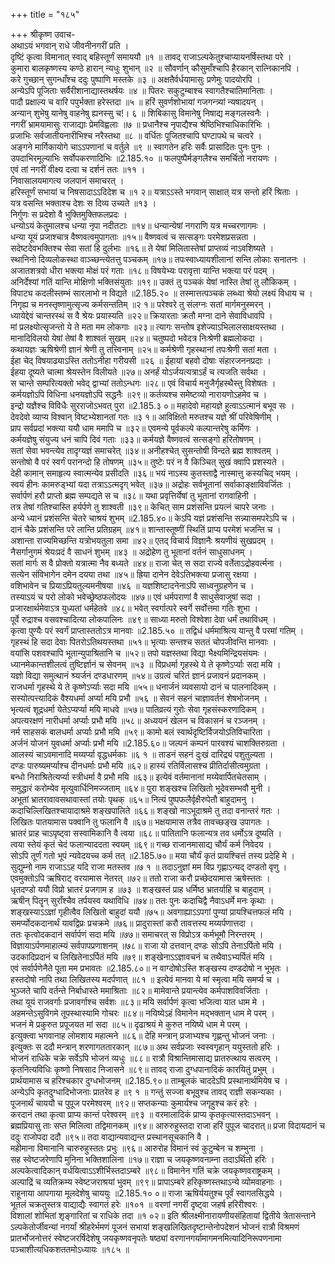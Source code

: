 +++
title = "१८५"

+++
श्रीकृष्ण उवाच-  
अथाऽयं भगवान् राधे जीवनीनगरीं प्रति ।  
दृष्टिं कृत्वा विमानात् स्वाद् बहिस्तूर्णं समाययौ ॥१ ॥
तावद् राजाऽल्पकेतुश्चाप्यायनर्षिस्तथा परे ।  
कुमारा बालकृष्णस्य कण्ठे हारान् न्यधुः शुभान् ॥२ ॥
सौवर्णान् कौसुमाँश्चापि हैरकान् रात्निकानपि ।  
करे गुच्छान् सुगन्धाँश्च ददुः पुष्पाणि मस्तके ॥३ ॥
अक्षतैर्वर्धयामासुः प्रणेमुः पादयोरपि ।  
अन्येऽपि पूजिताः सर्वैरीशानाद्यास्तथर्षयः ॥४ ॥
पितरः सकुटुम्बाश्च स्वागतैश्चातिमानिताः ।  
पादौ प्रक्षाल्य च वारि पपुर्भक्ता हरेस्तदा ॥५ ॥
हरिं सुवर्णशोभायां गजगन्त्र्यां न्यषादयन् ।  
अन्यान् शुभेषु यानेषु वाहनेषु ह्यनस्सु च!। ६ ॥
शिबिकासु विमानेषु निषाद्य मङ्गलस्वनैः ।  
नगरीं भ्रामयामासुः राजाद्याः प्रेमविह्वलाः ॥७ ॥
प्रधानैश्च नृपाद्यैश्च श्रेष्ठिभिश्चाधिकारिभिः ।  
प्रजाभिः सर्वजातीयनारीभिश्च नरैस्तथा ॥८ ॥
वर्धितः पूजितश्चापि घण्टापथे च चत्वरे ।  
अङ्गने मार्गिकायोगे चाऽऽपणानां च वर्तुले ॥९ ॥
स्वागतेन हरिः सर्वैः प्रासादितः पुनः पुनः ।  
उपदाभिरमूल्याभिः सर्वोपकरणादिभिः ॥2.185.१० ॥
फलपुष्पैर्मङ्गलैश्च समर्चितो नरायणः ।  
एवं तां नगरीं वीक्ष्य दत्वा च दर्शनं ततः ॥११ ।  
निवासालयमागत्य जलपानं समाचरत् ।  
हरिस्तूर्णं सभायां च निषसादाऽऽदिदेश च ॥१ २॥
यत्राऽऽस्ते भगवान् साक्षात् यत्र सन्तो हरिं श्रिताः ।  
यत्र वसन्ति भक्ताश्च देशः स दिव्य उच्यते ॥१३ ।  
निर्गुणः स प्रदेशो वै भुक्तिमुक्तिफलप्रदः ।  
धन्योऽयं केतुमालश्च धन्या नृपा नदीतटाः ॥१४॥
धन्यान्येषां नगराणि यत्र मच्चरणागमः ।  
धन्या यूयं प्रजाश्चात्र वैष्णवत्वमुपागताः ॥१५॥
वैष्णवत्वं च सत्सङ्गः परमेशप्रसन्नता ।  
सदेष्टदेवभक्तिश्च सेवा सतां हि दुर्लभाः ॥१६॥
ते येषां मिलितास्तेषां प्राप्तव्यं नाऽवशिष्यते ।  
स्थानिनो दिव्यलोकस्था वाञ्च्छन्त्येतत्तु पञ्चकम् ॥१७॥
तपःस्वाध्यायशीलानां सन्ति लोकाः सनातनः ।  
अजातशत्रवो धीरा भक्त्या मोक्षं परं गताः ॥१८॥
विषयेभ्यः परावृत्ता यान्ति भक्त्या परं पदम् ।  
अनिर्देश्यां गतिं यान्ति मोक्षिणो भक्तिसंयुताः ॥१९॥
उक्तं तु पञ्चकं येषां नास्ति तेषां तु लौकिकम् ।  
विपाट्य कदलीस्तम्भं सारलाभो न विद्यते ॥2.185.२० ॥
तस्मात्तत्पञ्चकं लब्ध्वा श्रेयो लक्ष्यं विधाय च ।  
निगृह्य च मनस्तृष्णामुत्सृज्य कर्मसन्ततिम् ॥२ १॥
परेश्वरे तु संलग्नः सतां मार्गमनुस्मरन् ।  
ध्यायेद्देवं चान्तरस्थं स वै श्रेयः प्रयास्यति ॥२२॥
क्रियारताः क्रतौ मग्ना दाने सेवाविधावपि ।  
मां प्रलक्ष्योत्सृजन्तो ये ते मता मम लोकगाः ॥२३॥
त्यागः सन्तोष इशेज्याऽभिलालसाक्षयस्तथा ।  
मानादिविलयो येषां तेषां वै शाश्वतं सुखम् ॥२४॥
चतुष्पदो भवेदत्र निःश्रेणी ब्रह्मलोकदा ।  
कथायज्ञः ऋषिश्रेणी ज्ञानं श्रेणी तु तत्त्विनाम् ॥२५॥
कर्मश्रेणी गृहस्थानां तपःश्रेणी सतां मता ।  
ईहा चेद् विषयाढ्याऽस्ति ततोऽनीहा गरीयसी ॥२६ ॥
ईहायां बहवो दोषाः संहारजननप्रदाः ।  
ईहया दूष्यते चात्मा श्रेयस्तेन विलीयते ॥२७॥
अनर्हं योऽर्जयत्यत्राऽर्हं च त्यजति सर्वथा ।  
स चान्ते सम्परित्यक्तो भवेद् द्वाभ्यां ततोऽन्धगः ॥२८॥
एवं विचार्य मनुजैर्गृहस्थैस्तु विशेषतः ।  
कर्मयज्ञोऽपि विधिना धनयज्ञोऽपि सद्धनैः ॥२९॥
कर्तव्यश्च समेष्टव्यो नारायणोऽहमेव च ।  
इन्द्रो यज्ञैश्च विविधैः सुरराजोऽभवत् पुरा ॥2.185.३ ०॥
महादेवो महायज्ञे हुत्वाऽऽत्मानं बभूव सः ।  
देवदेवो व्याप्य विश्वान् विष्टभ्येशानतां गतः ॥३ १॥
आविक्षितो मरुतश्च यज्ञे श्रीं परिवेषिणीम् ।  
प्राप सर्वप्रदां भक्त्या ययौ धाम ममापि च ॥३२॥
एवमन्ये पूर्वकल्पे कल्पान्तरेषु कर्मिणः ।  
कर्मयज्ञेषु संयुज्य धनं चापि दिवं गताः ॥३३॥
कर्मयज्ञे वैष्णवत्वं सत्सङ्गो हरितोषणम् ।  
सतां सेवा भवन्त्येव तादृग्यज्ञं समाचरेत् ॥३४॥
अनीहश्चेत् सुसन्तोषी विन्दते ब्रह्म शाश्वतम् ।  
सन्तोषो वै परं स्वर्गं परानन्दो हि तोषणम् ॥३५॥
तुष्टेः परं न वै किञ्चित् सुखं क्वापि प्रशस्यते ।  
देही कामान् समाहृत्य स्वात्मन्येव प्रसीदति ॥३६॥
भयं नाऽस्य कुतस्ताद्वै नास्मात्तु कस्यचिद् भयम् ।  
स्वयं हीनः कामरुड्भ्यां यदा तत्राऽऽत्मदृग् भवेत् ॥३७॥
अद्रोहः सर्वभूतानां सर्वाकाङ्क्षाविवर्जितः ।  
सर्वार्पणं हरौ प्राप्तो ब्रह्म सम्पद्यते स च ॥३८॥
यथा प्रवृत्तिर्येषां तु भूतानां रागवाहिनी ।  
तत्र तेषां गतिश्चास्ति हर्यर्पणे तु शाश्वती ॥३९॥
केचित् साम प्रशंसन्ति प्रयत्नं चापरे जनाः ।  
अन्ये ध्यानं प्रशंसन्ति चेतरे चाश्रयं शुभम् ॥2.185.४०॥
केऽपि यज्ञं प्रशंसन्ति सन्न्यासमपरेऽपि च ।  
दानं चैके प्रशंसन्ति परे लान्ति प्रतिग्रहम् ॥४१॥
शान्तास्तूष्णीं स्थितिं प्राप्य परमेशं भजन्ति च ।  
अशान्ता राज्यमिच्छन्ति यत्रोभयतुला समा ॥४२॥
एतद् विचार्य विज्ञानैः श्रयणीयं सुखप्रदम् ।  
नैसर्गानुगमं श्रेयःप्रदं वै साधनं शुभम् ॥४३ ॥
अद्रोहेण तु भूतानां वर्तनं साधुसाधनम् ।  
सतां मार्गः स वै प्रोक्तो यत्रात्मा नैव बध्यते ॥४४॥
राजा चेत् स सदा राज्ये वर्तेताऽद्रोहवर्त्मना ।  
सत्येन संविभागेन दमेन दयया तथा ॥४५॥
ह्रिया दानेन देवेऽतिभक्त्या प्रजासु रक्षया ।  
वशिभावेन च प्रियाऽप्रियतुल्यमनीषया ॥४६ ॥
यज्ञशिष्टादनेनाऽपि साध्वनुग्रहणेन च ।  
तस्याऽयं च परो लोको भवेच्छ्रेष्ठफलोदयः ॥४७॥
एवं धर्मपराणां वै साधुसेवाजुषां सदा ।  
प्रजारक्षार्थमेवाऽत्र युध्यतां धर्महेतवे ॥४८॥
भवेत् स्वर्गात्परे स्वर्गे सर्वोत्तमा गतिः शुभा ।  
पूर्वे रुद्राश्च वसवश्चादित्या लोकपालिनः ॥४९॥
साध्या मरुतो विश्वेशा देवा धर्मं तथाविधम् ।  
कृत्वा पुण्यैः परं स्वर्गं प्राप्तास्ततोऽत्र मानवाः ॥2.185.५० ॥
तद्विधं धर्ममाश्रित्य यान्तु वै परमां गतिम् ।  
गृहस्थं हि सदा देवाः पितरोऽतिथयस्तथा ॥५१॥
भृत्याः सन्तश्च सततं चोपजीवन्ति मानवाः ।  
वयांसि पशवश्चापि भूतान्युपाश्रितानि च ॥५२॥
तपो यज्ञस्तथा विद्या भैक्ष्यमिन्द्रियसंयमः ।  
ध्यानमेकान्तशीलत्वं तुष्टिर्ज्ञानं च सेवनम् ॥५३ ॥
विप्रधर्मा गृहस्थे ये ते कृष्णेऽर्प्याः सदा मयि ।  
यज्ञो विद्या समुत्थानं श्र्यर्जनं दण्डधारणम् ॥५४॥
उग्रत्वं चरितं ज्ञानं प्रजावनं प्रदानकम् ।  
राजधर्मा गृहस्थे ये ते कृष्णेऽर्प्याः सदा मयि ॥५५॥
धनार्जनं व्यवसायो दानं च पालनादिकम् ।  
सस्योत्पत्त्यादिकं वैश्यधर्मा अर्प्या मयि प्रभौ ॥५६ ॥
सेवनं सहनं चाज्ञावर्तनं शेषभोजनम् ।  
भृत्यत्वं शूद्रधर्मा येतेऽप्यर्प्या मयि माधवे ॥५७॥
पातिव्रत्यं गुरोः सेवा गृहसंस्करणादिकम् ।  
अपत्यरक्षणं नारीधर्मा अर्प्याः प्रभौ मयि ॥५८॥
अध्ययनं खेलन च विकासनं च रञ्जनम् ।  
नर्म साहसकं बालधर्मा अर्प्याः प्रभौ मयि ॥५९॥
कामो बलं स्वार्थदृष्टिर्विजयोऽतिविचारिता ।  
अर्जनं योजनं युवधर्मा अर्प्याः प्रभौ मयि ॥2.185.६०॥
जल्पनं कम्पनं पारवश्यं चाशक्तिरुग्रता ।  
आलस्यं चाऽवमानादि मय्यर्प्या वृद्धधर्मकाः ॥६ १ ॥
ताडनं सहनं दुःखं दारिद्र्यं पशुतुल्यता ।  
दण्डः पारुष्यमर्प्याश्च दीनधर्माः प्रभौ मयि ॥६२॥
हास्यं रतिर्विलासश्च प्रीतिर्दासीत्वमुग्रता ।  
बन्धो निराश्रितेत्यर्प्या स्त्रीधर्मा वै प्रभौ मयि ॥६३॥
इत्येवं वर्तमानानां मय्येवार्पितचेतसाम् ।  
समुद्धारं करोम्येव मृत्युवार्धिनिमज्जताम् ॥६४॥
पुरा शङ्खश्च लिखितो भूदेवसम्भवौ मुनी ।  
अभूतां भ्रातरावावसथावास्तां तयोः पृथक् ॥६५॥
नित्यं पुष्पफलैर्वृक्षैरुपेतौ बाहुदामनु ।  
कदाचिल्लिखितश्चायादाश्रमे शङ्खपालिते ॥६६॥
शङ्खो नाऽभूदाश्रमे तु तदा वनान्तरं गतः ।  
लिखितः पातयामास पक्वानि तु फलानि वै ॥६७॥
भक्षयामास तत्रैव तावच्छङ्ख उपागतः ।  
भ्रातरं प्राह चाऽपृष्ट्वा सस्वामिकानि वै त्वया ॥६८॥
पातितानि फलान्यत्र तव धर्मोऽत्र दूष्यति ।  
त्वया स्तेयं कृतं चेदं फलान्याददता स्वयम् ॥६९॥
गच्छ राजानमासाद्य चौर्यं कर्म निवेदय ।  
सोऽपि तूर्णं गतो भूपं न्यवेदयच्च कर्म तत् ॥2.185.७०॥
मया चौर्यं कृतं प्रायश्चित्तं तस्य प्रदेहि मे ।  
सुद्युम्नो नाम राजाऽऽह यदि राजा मतस्तव ॥७ १ ॥
तदाऽनुज्ञां मम विप्र गृह्णाऽन्यद् दण्डतो वृणु ।  
एवमुक्तोऽपि ऋषिराट् वरयामास नेतरत् ॥७२॥
ततो राजा करौ प्रच्छेदयामास ऋषेस्ततः ।  
धृतदण्डो ययौ विप्रो भ्रातरं प्रजगाम ह ॥७३ ॥
शङ्खस्तं प्राह धर्मिष्ठ भ्रातर्याहि च बाहुदाम् ।  
ऋषीन् पितॄन् सुराँश्चैव तर्पयस्व यथाविधि ॥७४॥
ततः पुनः कदाचिद्वै नैवाऽधर्मे मनः कृथाः ।  
शङ्खस्याऽऽज्ञां गृहीत्वैव लिखितो बाहुदां ययौ ॥७५॥
अवगाह्याऽऽपगां पुण्यां प्रायश्चित्तफलं मयि ।  
समर्प्योदकदानार्थं यावद्विप्रः प्रचक्रमे ॥७६॥
प्रादुरास्तां करौ तावत्तस्य मय्यर्पणात्तदा ।  
ततः कृत्वोदकदानं सर्वार्पणं सदा मयि ॥७७॥
समाचरत् स विप्रोऽत्र कर्मभूमौ निरन्तरम् ।  
विज्ञायाऽर्पणमाहात्म्यं सर्वपापप्रणाशनम् ॥७८॥
राजा यो दत्तवान् दण्डः सोऽपि तेनाऽर्पितो मयि ।  
उदकादिप्रदानं च लिखितेनाऽर्पितं मयि ॥७९॥
शङ्खेनाऽऽज्ञावचनं च तथैवाऽभ्यर्पितं मयि ।  
एवं सर्वार्पणेनैते पूता मम प्रभावतः ॥2.185.८०॥
न वाग्दोषोऽस्ति शङ्खस्य दण्डदोषो न भूभृतः ।  
हस्तदोषो नापि तथा लिखितस्य मदर्पणात् ॥८१ ॥
इत्येवं मानवा ये मां स्मृत्वा मयि समर्प्य च ।  
भुञ्जते चापि वर्तन्ते निर्बाधास्ते ममाश्रिताः ॥८२॥
मामेवान्ते प्रयान्त्येव कर्मपाशविवर्जिताः ।  
तथा यूयं राजवर्गाः प्रजावर्गाश्च सर्वशः ॥८३॥
मयि सर्वार्पणं कृत्वा भजित्वा यात धाम मे ।  
अहमन्तेऽसुविगमे तूपस्थास्यामि गोचरः ॥८४॥
नयिष्येऽहं विमानेन मद्भक्तान् धाम मे परम् ।  
भजनं मे प्रकुरुत प्रपूजयत मां सदा ॥८५॥
दृढाश्रयं मे कुरुत नयिष्ये धाम मे परम् ।  
इत्युक्त्वा भगवानाह लोमशाय महात्मने ॥८६॥
देहि मन्त्रान् प्रजाभ्यश्च गृह्णन्तु भोजनं जनाः ।  
इत्युक्तः स ददौ मन्त्रान् शरणागततारकान् ॥८७॥
अथ सर्वप्रजाः स्वस्वगृहान् ययुस्ततो हरिः ।  
भोजनं राधिके चक्रे सर्वेऽपि भोजनं व्यधुः ॥८८॥
रात्रौ विश्रान्तिमासाद्य प्रातरुत्थाय सत्वरम् ।  
कृतनित्यविधिः कृष्णो निषसाद निजासने ॥८९॥
तावद् राजा दुग्धपानादिकं कारयितुं प्रभुम् ।  
प्रार्थयामास च हरिश्चकार दुग्धभोजनम् ॥2.185.९०॥
ताम्बूलकं चाददेऽपि प्रस्थानार्थमियेष च ।  
अन्येऽपि कृतदुग्धादिभोजनाः प्रातरेव ह ॥९ १ ॥
गन्तुं सज्जा बभूवुश्च तावद् राज्ञी सकन्यका ।  
पूजनार्थं चाययौ च पुपूज परमेश्वरम् ॥९२॥
सप्तकन्याः कुमार्यश्च जगृहुश्च करं हरेः ।  
करदानं तथा कृत्वा प्राप्य कान्तं परेश्वरम् ॥९३ ॥
वरमालादिकं प्राप्य कृतकृत्यास्तदाऽभवन् ।  
ब्रह्मप्रियासु ताः सप्त मिलित्वा तद्विमानकम् ॥९४॥
आरुरुहुस्तदा राजा हरिं पुपूज चादरात्॥
प्रजा विदायदानं च ददुः राजोपदा ददौ ॥९५॥
तदा वाद्यान्यवाद्यन्त प्रस्थानसूचकानि वै ।  
महीमाना विमानानि चारुरुहुस्ततः प्रभुः ॥९६॥
आरुरोह विमानं स्वं कुटुम्बेन च शम्भुना ।  
सह स्वेष्टजरेणापि मुनिना भक्तिशालिना ॥१७॥
राज्ञा च जयकृष्णवनाम्ना तदाऽर्थितो हरिः ।  
अल्पकेत्वादिकान् वर्धयित्वाऽऽशीर्भिस्तदाऽम्बरे ॥९८॥
विमानेन गतिं चक्रे जयकृष्णवराष्ट्रकम् ।  
अल्पाद्रिं च व्यतिक्रम्य स्वेष्टजराश्रयां भुवम् ॥९९॥
प्रापाऽम्बरे हरिकृष्णस्तथाऽन्ये व्योमवाहनाः ।  
राहूनाया आपगाया मूलदेशेषु चाययुः ॥2.185.१० ०॥
राजा ऋषिर्ययतुश्च पूर्वं स्वागतसिद्धये ।  
भूतलं चक्रतुस्तत्र वाद्याद्यैः स्वागतं हरेः ॥१०१ ॥
वरणां नगरीं दृष्ट्वा जहर्ष हरिरीश्वरः ।  
विशालां शोभितां शृङ्गारितां च राधिके तदा ॥१ ०२॥
इति श्रीलक्ष्मीनारायणीयसंहितायां द्वितीये त्रेतासन्ताने ऽल्पकेतोर्जीवन्यां नगर्यां श्रीहरेर्भमणं पूजनं सभायां शङ्खलिखितदृष्टान्तेनोपदेशनं भोजनं रात्रौ विश्रमणं  
प्रातर्भोजनोत्तरं स्वेष्टजरर्षिदेशेषु जयकृष्णवनृपतेः षष्ठ्यां वरणानगर्यामागमनमित्यादिनिरूपणनामा पञ्चाशीत्यधिकशततमोऽध्यायः ॥१८५ ॥
    
